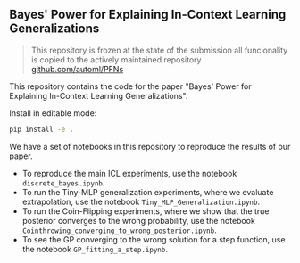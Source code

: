 ## Bayes' Power for Explaining In-Context Learning Generalizations

> This repository is frozen at the state of the submission all funcionality is copied to the actively maintained repository [github.com/automl/PFNs](https://github.com/automl/PFNs)

This repository contains the code for the paper "Bayes' Power for Explaining In-Context Learning Generalizations".

Install in editable mode:
```bash
pip install -e .
```

We have a set of notebooks in this repository to reproduce the results of our paper.

- To reproduce the main ICL experiments, use the notebook `discrete_bayes.ipynb`.
- To run the Tiny-MLP generalization experiments, where we evaluate extrapolation, use the notebook `Tiny_MLP_Generalization.ipynb`.
- To run the Coin-Flipping experiments, where we show that the true posterior converges to the wrong probability, use the notebook `Cointhrowing_converging_to_wrong_posterior.ipynb`.
- To see the GP converging to the wrong solution for a step function, use the notebook `GP_fitting_a_step.ipynb`.
